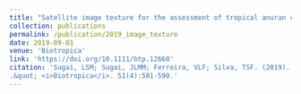 ```yaml
---
title: "Satellite image texture for the assessment of tropical anuran communities"
collection: publications
permalink: /publication/2019_image_texture
date: 2019-09-01
venue: 'Biotropica'
link: 'https://doi.org/10.1111/btp.12668'
citation: 'Sugai, LSM; Sugai, JLMM; Ferreira, VLF; Silva, TSF. (2019). &quot;Satellite image texture for the assessment of tropical anuran communities
.&quot; <i>Biotropica</i>. 51(4):581-590.'
---
```

